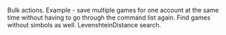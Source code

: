 Bulk actions. Example - save multiple games for one account at the same time without having to go through the command list again.
Find games without simbols as well.
LevenshteinDistance search.